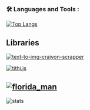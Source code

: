 


### :hammer_and_wrench: Languages and Tools :
[![Top Langs](http://github-readme-stats-ruriko123.vercel.app/api/top-langs/?username=ruriko123&langs_count=40&layout=compact&theme=tokyonight)](https://github.com/ruriko123/github-readme-stats) 

  
## Libraries
[![text-to-img-craiyon-scrapper](http://github-readme-stats-ruriko123.vercel.app/api/pin/?username=ruriko123&repo=text-to-img-craiyon-scrapper&icon_color=1FFD26&theme=radical&title_color=FF6666&text_color=888&card_width=500&hide_border=disable)](https://github.com/ruriko123/text-to-img-craiyon-scrapper)

[![tithi.js](http://github-readme-stats-ruriko123.vercel.app/api/pin/?username=ruriko123&theme=radical&repo=tithi.js&icon_color=1FFD26&title_color=FF6666&text_color=888&card_width=500&hide_border=enable)](https://github.com/ruriko123/tithi.js)

[![florida_man](http://github-readme-stats-ruriko123.vercel.app/api/pin/?username=ruriko123&theme=radical&repo=florida_man&icon_color=1FFD26&title_color=FF6666&text_color=888&card_width=500&hide_border=enable)](https://github.com/ruriko123/florida_man)
---

![stats](http://github-readme-stats-ruriko123.vercel.app/api?username=ruriko123&include_all_commits=true&theme=tokyonight&show_icons=true)
